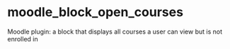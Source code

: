 # moodle_block_open_courses
Moodle plugin: a block that displays all courses a user can view but is not enrolled in
